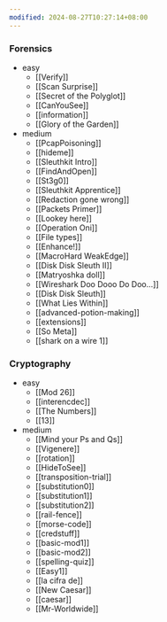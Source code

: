 ```yaml
---
modified: 2024-08-27T10:27:14+08:00
---
```

### Forensics
- easy
	- [[Verify]]
	- [[Scan Surprise]]
	- [[Secret of the Polyglot]]
	- [[CanYouSee]]
	- [[information]]
	- [[Glory of the Garden]]
- medium
	- [[PcapPoisoning]]
	- [[hideme]]
	- [[Sleuthkit Intro]]
	- [[FindAndOpen]]
	- [[St3g0]]
	- [[Sleuthkit Apprentice]]
	- [[Redaction gone wrong]]
	- [[Packets Primer]]
	- [[Lookey here]]
	- [[Operation Oni]]
	- [[File types]]
	- [[Enhance!]]
	- [[MacroHard WeakEdge]]
	- [[Disk Disk Sleuth II]]
	- [[Matryoshka doll]]
	- [[Wireshark Doo Dooo Do Doo...]]
	- [[Disk Disk Sleuth]]
	- [[What Lies Within]]
	- [[advanced-potion-making]]
	- [[extensions]]
	- [[So Meta]]
	- [[shark on a wire 1]]
### Cryptography
-  easy
	- [[Mod 26]]
	- [[interencdec]]
	- [[The Numbers]]
	- [[13]]
- medium
	- [[Mind your Ps and Qs]]
	- [[Vigenere]]
	- [[rotation]]
	- [[HideToSee]]
	- [[transposition-trial]]
	- [[substitution0]]
	- [[substitution1]]
	- [[substitution2]]
	- [[rail-fence]]
	- [[morse-code]]
	- [[credstuff]]
	- [[basic-mod1]]
	- [[basic-mod2]]
	- [[spelling-quiz]]
	- [[Easy1]]
	- [[la cifra de]]
	- [[New Caesar]]
	- [[caesar]]
	- [[Mr-Worldwide]]
